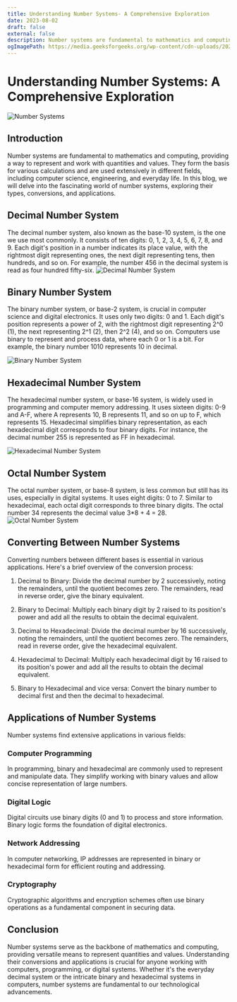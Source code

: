 ```yaml
---
title: Understanding Number Systems- A Comprehensive Exploration
date: 2023-08-02
draft: false
external: false
description: Number systems are fundamental to mathematics and computing, providing a way to represent and work with quantities and values. They form the basis for various calculations and are used extensively in different fields, including computer science, engineering, and everyday life. In this blog, we will delve into the fascinating world of number systems, exploring their types, conversions, and applications.
ogImagePath: https://media.geeksforgeeks.org/wp-content/cdn-uploads/20200918224434/Number-System.png
---
```


# Understanding Number Systems: A Comprehensive Exploration

![Number Systems](https://media.geeksforgeeks.org/wp-content/cdn-uploads/20200918224434/Number-System.png)

## Introduction

Number systems are fundamental to mathematics and computing, providing a way to represent and work with quantities and values. They form the basis for various calculations and are used extensively in different fields, including computer science, engineering, and everyday life. In this blog, we will delve into the fascinating world of number systems, exploring their types, conversions, and applications.

## Decimal Number System

The decimal number system, also known as the base-10 system, is the one we use most commonly. It consists of ten digits: 0, 1, 2, 3, 4, 5, 6, 7, 8, and 9. Each digit's position in a number indicates its place value, with the rightmost digit representing ones, the next digit representing tens, then hundreds, and so on. For example, the number 456 in the decimal system is read as four hundred fifty-six.
![Decimal Number System](https://upload.wikimedia.org/wikipedia/commons/4/4c/Decimal_digit.png)
## Binary Number System

The binary number system, or base-2 system, is crucial in computer science and digital electronics. It uses only two digits: 0 and 1. Each digit's position represents a power of 2, with the rightmost digit representing 2^0 (1), the next representing 2^1 (2), then 2^2 (4), and so on. Computers use binary to represent and process data, where each 0 or 1 is a bit. For example, the binary number 1010 represents 10 in decimal.

![Binary Number System](https://www.math-only-math.com/images/examples-on-binary-numbers.jpg)

## Hexadecimal Number System

The hexadecimal number system, or base-16 system, is widely used in programming and computer memory addressing. It uses sixteen digits: 0-9 and A-F, where A represents 10, B represents 11, and so on up to F, which represents 15. Hexadecimal simplifies binary representation, as each hexadecimal digit corresponds to four binary digits. For instance, the decimal number 255 is represented as FF in hexadecimal.

![Hexadecimal Number System](https://mathematicalmysteries.files.wordpress.com/2022/08/hexadecimal-number-system.jpg?w=800)
## Octal Number System

The octal number system, or base-8 system, is less common but still has its uses, especially in digital systems. It uses eight digits: 0 to 7. Similar to hexadecimal, each octal digit corresponds to three binary digits. The octal number 34 represents the decimal value 3*8 + 4 = 28.
![Octal Number System](https://www.vedantu.com/seo/content-images/7743621c-3bc1-4c48-a48a-f4e7aaeffe90.png)
## Converting Between Number Systems

Converting numbers between different bases is essential in various applications. Here's a brief overview of the conversion process:

1. Decimal to Binary: Divide the decimal number by 2 successively, noting the remainders, until the quotient becomes zero. The remainders, read in reverse order, give the binary equivalent.

2. Binary to Decimal: Multiply each binary digit by 2 raised to its position's power and add all the results to obtain the decimal equivalent.

3. Decimal to Hexadecimal: Divide the decimal number by 16 successively, noting the remainders, until the quotient becomes zero. The remainders, read in reverse order, give the hexadecimal equivalent.

4. Hexadecimal to Decimal: Multiply each hexadecimal digit by 16 raised to its position's power and add all the results to obtain the decimal equivalent.

5. Binary to Hexadecimal and vice versa: Convert the binary number to decimal first and then the decimal to hexadecimal.


## Applications of Number Systems

Number systems find extensive applications in various fields:

### Computer Programming

In programming, binary and hexadecimal are commonly used to represent and manipulate data. They simplify working with binary values and allow concise representation of large numbers.

### Digital Logic

Digital circuits use binary digits (0 and 1) to process and store information. Binary logic forms the foundation of digital electronics.

### Network Addressing

In computer networking, IP addresses are represented in binary or hexadecimal form for efficient routing and addressing.

### Cryptography

Cryptographic algorithms and encryption schemes often use binary operations as a fundamental component in securing data.

## Conclusion

Number systems serve as the backbone of mathematics and computing, providing versatile means to represent quantities and values. Understanding their conversions and applications is crucial for anyone working with computers, programming, or digital systems. Whether it's the everyday decimal system or the intricate binary and hexadecimal systems in computers, number systems are fundamental to our technological advancements.

